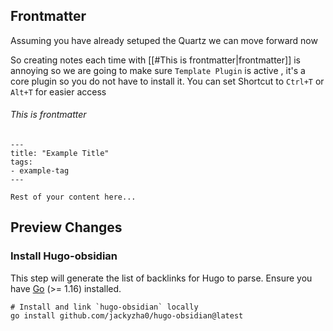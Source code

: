 
## Frontmatter
Assuming you have already setuped the Quartz we can move forward now

So creating notes each time with [[#This is frontmatter|frontmatter]] is annoying so we are going to make sure `Template Plugin` is active , it's a core plugin so you do not have to install it.
You can set Shortcut to `Ctrl+T` or `Alt+T` for easier access

###### This is frontmatter 
```
---
title: "Example Title"
tags:
- example-tag
---

Rest of your content here...

```


## Preview Changes

### Install Hugo-obsidian
This step will generate the list of backlinks for Hugo to parse. Ensure you have [Go](https://golang.org/doc/install) (>= 1.16) installed.
```
# Install and link `hugo-obsidian` locally
go install github.com/jackyzha0/hugo-obsidian@latest

```







